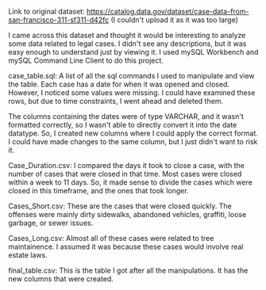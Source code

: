 Link to original dataset: https://catalog.data.gov/dataset/case-data-from-san-francisco-311-sf311-d42fc
(I couldn't upload it as it was too large)

I came across this dataset and thought it would be interesting to analyze some data related to legal cases. I didn't see any descriptions,
but it was easy enough to understand just by viewing it. I used mySQL Workbench and mySQL Command Line Client to do this project.


case_table.sql: 
A list of all the sql commands I used to manipulate and view the table. Each case has a date for when it was opened and closed. 
However, I noticed some values were missing. I could have examined these rows, but due to time constraints, I went ahead and deleted them.

The columns containing the dates were of type VARCHAR, and it wasn't formatted correctly, so I wasn't able to directly convert it into 
the date datatype. So, I created new columns where I could apply the correct format. I could have made changes to the same column, but I
just didn't want to risk it.


Case_Duration.csv:
I compared the days it took to close a case, with the number of cases that were closed in that time. Most cases were closed within a week
to 11 days. So, it made sense to divide the cases which were closed in this timeframe, and the ones that took longer.

Cases_Short.csv:
These are the cases that were closed quickly. The offenses were mainly dirty sidewalks, abandoned vehicles, graffiti, loose garbage, or
sewer issues.

Cases_Long.csv:
Almost all of these cases were related to tree maintainence. I assumed it was because these cases would involve real estate laws.

final_table.csv:
This is the table I got after all the manipulations. It has the new columns that were created.


